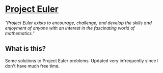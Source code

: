 # [Project Euler](http://projecteuler.net/)

*"Project Euler exists to encourage, challenge, and develop the skills and enjoyment of anyone with an interest in the fascinating world of mathematics."*

## What is this?

Some solutions to Project Euler problems. Updated very infrequently since I don't have much free time.
